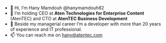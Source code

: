 - 👋 Hi, I’m Hany Mamdouh @hanymamdouh82
- 👀 I’m holding CEO at **Aten Technologies for Enterprise Content** (AtenTEC) and CTO at **AtenTEC Business Development**
- 🌱 Beside my managerial career I’m a developer with more than 20 years of experience and IT professional.
- 📫 You can reach me on hany@atentec.com

<!---
hanymamdouh82/hanymamdouh82 is a ✨ special ✨ repository because its `README.md` (this file) appears on your GitHub profile.
You can click the Preview link to take a look at your changes.
--->
